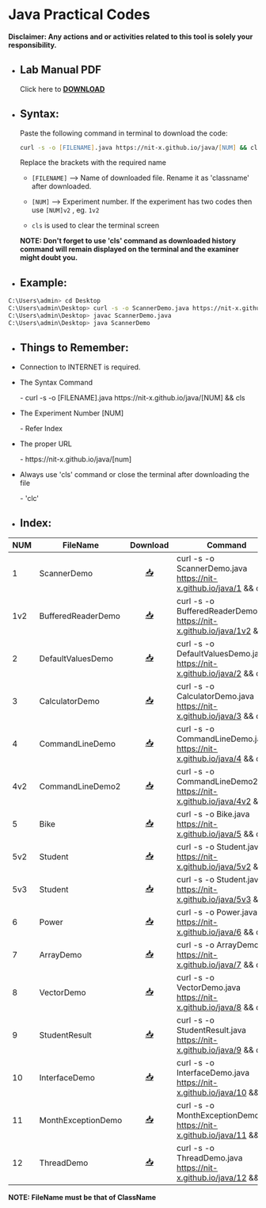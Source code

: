 # Java Practical Codes

**Disclaimer: Any actions and or activities related to this tool is solely your responsibility.**

* <h2>Lab Manual PDF</h2>
 
  Click  here to [**DOWNLOAD**](https://nit-x.github.io/java/Lab%20Manual.pdf)

* <h2>Syntax:</h2>
  Paste the following command in terminal to download the code:

  ```zsh 
  curl -s -o [FILENAME].java https://nit-x.github.io/java/[NUM] && cls
  ```
  Replace the brackets with the required name

   * ```[FILENAME]``` --> Name of downloaded file. Rename it as 'classname' after downloaded.

   * ```[NUM]``` --> Experiment number. If the experiment has two codes then use ```[NUM]v2``` , eg. ```1v2```

   * ```cls``` is used to clear the terminal screen

   **NOTE: Don't forget to use 'cls' command as downloaded history command will remain displayed on the terminal and the examiner might doubt you.**

 * <h2>Example:</h2>

  ```zsh 
  C:\Users\admin> cd Desktop
  C:\Users\admin\Desktop> curl -s -o ScannerDemo.java https://nit-x.github.io/java/1 && cls
  C:\Users\admin\Desktop> javac ScannerDemo.java
  C:\Users\admin\Desktop> java ScannerDemo
  ```
  
* <h2>Things to Remember:</h2>
 * Connection to INTERNET is required.
 * The Syntax Command
   <p>- curl -s -o [FILENAME].java https://nit-x.github.io/java/[NUM] && cls</p>
 * The Experiment Number [NUM]
   <p>- Refer Index</p>
 * The proper URL 
   <p>- https://nit-x.github.io/java/[num]</p>
 * Always use 'cls' command or close the terminal after downloading the file
   <p>- 'clc'</p>

* <h2>Index:</h2>

| NUM | FileName           |                      Download                               | Command                                                                    |
|-----|--------------------|:-----------------------------------------------------------:|----------------------------------------------------------------------------|
| 1   | ScannerDemo        | [📥](https://minhaskamal.github.io/DownGit/#/home?url=https://github.com/nit-x/nit-x.github.io/tree/main/java/ScannerDemo.java)         | curl -s -o ScannerDemo.java https://nit-x.github.io/java/1 && cls          |
| 1v2 | BufferedReaderDemo | [📥](https://nit-x.github.io/java/BufferedReaderDemo.java)  | curl -s -o BufferedReaderDemo.java https://nit-x.github.io/java/1v2 && cls |
| 2   | DefaultValuesDemo  | [📥](https://nit-x.github.io/java/DefaultValuesDemo.java)   | curl -s -o DefaultValuesDemo.java https://nit-x.github.io/java/2 && cls    |
| 3   | CalculatorDemo     | [📥](https://nit-x.github.io/java/CalculatorDemo.java)      | curl -s -o CalculatorDemo.java https://nit-x.github.io/java/3 && cls       |
| 4   | CommandLineDemo    | [📥](https://nit-x.github.io/java/CommandLineDemo.java)     | curl -s -o CommandLineDemo.java https://nit-x.github.io/java/4 && cls      |
| 4v2 | CommandLineDemo2   | [📥](https://nit-x.github.io/java/CommandLineDemo2.java)    | curl -s -o CommandLineDemo2.java https://nit-x.github.io/java/4v2 && cls   |
| 5   | Bike               | [📥](https://nit-x.github.io/java/Bike.java)                | curl -s -o Bike.java https://nit-x.github.io/java/5 && cls                 |
| 5v2 | Student            | [📥](https://nit-x.github.io/java/Student1.java)            | curl -s -o Student.java https://nit-x.github.io/java/5v2 && cls            |
| 5v3 | Student            | [📥](https://nit-x.github.io/java/Student2.java)            | curl -s -o Student.java https://nit-x.github.io/java/5v3 && cls            |
| 6   | Power              | [📥](https://nit-x.github.io/java/Power.java)               | curl -s -o Power.java https://nit-x.github.io/java/6 && cls                |
| 7   | ArrayDemo          | [📥](https://nit-x.github.io/java/ArrayDemo.java)           | curl -s -o ArrayDemo.java https://nit-x.github.io/java/7 && cls            |
| 8   | VectorDemo         | [📥](https://nit-x.github.io/java/VectorDemo.java)          | curl -s -o VectorDemo.java https://nit-x.github.io/java/8 && cls           |
| 9   | StudentResult      | [📥](https://nit-x.github.io/java/StudentResult.java)       | curl -s -o StudentResult.java https://nit-x.github.io/java/9 && cls        |
| 10  | InterfaceDemo      | [📥](https://nit-x.github.io/java/InterfaceDemo.java)       | curl -s -o InterfaceDemo.java https://nit-x.github.io/java/10 && cls       |
| 11  | MonthExceptionDemo | [📥](https://nit-x.github.io/java/MonthExceptionDemo.java)  | curl -s -o MonthExceptionDemo.java https://nit-x.github.io/java/11 && cls  |
| 12  | ThreadDemo         | [📥](https://nit-x.github.io/java/ThreadDemo.java)          | curl -s -o ThreadDemo.java https://nit-x.github.io/java/12 && cls          |

  **NOTE: FileName must be that of ClassName**
 
